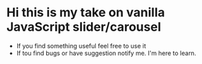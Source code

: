 # Hi this is my take on vanilla JavaScript slider/carousel

- If you find something useful feel free to use it
- If tou find bugs or have suggestion notify me. I'm here to learn.

